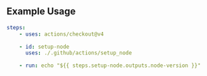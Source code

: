 ## Example Usage

```yaml
steps:
    - uses: actions/checkout@v4

    - id: setup-node
      uses: ./.github/actions/setup_node

    - run: echo "${{ steps.setup-node.outputs.node-version }}"
```
